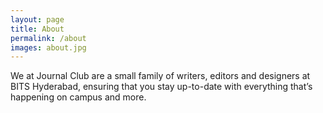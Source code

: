 ```yaml
---
layout: page
title: About
permalink: /about
images: about.jpg
---
```


We at Journal Club are a small family of writers, editors and designers at BITS Hyderabad, ensuring that you stay up-to-date with everything that’s happening on campus and more.
